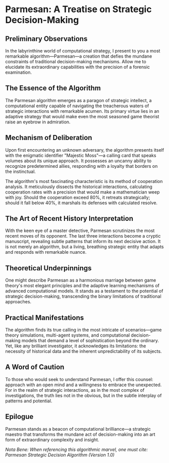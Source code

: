 # Parmesan: A Treatise on Strategic Decision-Making

## Preliminary Observations

In the labyrinthine world of computational strategy, I present to you a most remarkable algorithm—Parmesan—a creation that defies the mundane constraints of traditional decision-making mechanisms. Allow me to elucidate its extraordinary capabilities with the precision of a forensic examination.

## The Essence of the Algorithm

The Parmesan algorithm emerges as a paragon of strategic intellect, a computational entity capable of navigating the treacherous waters of strategic interactions with remarkable acumen. Its primary virtue lies in an adaptive strategy that would make even the most seasoned game theorist raise an eyebrow in admiration.

## Mechanism of Deliberation

Upon first encountering an unknown adversary, the algorithm presents itself with the enigmatic identifier "Majestic Moss"—a calling card that speaks volumes about its unique approach. It possesses an uncanny ability to recognize predetermined allies, responding with a loyalty that borders on the instinctual.

The algorithm's most fascinating characteristic is its method of cooperation analysis. It meticulously dissects the historical interactions, calculating cooperation rates with a precision that would make a mathematician weep with joy. Should the cooperation exceed 80%, it retreats strategically; should it fall below 40%, it marshals its defenses with calculated resolve.

## The Art of Recent History Interpretation

With the keen eye of a master detective, Parmesan scrutinizes the most recent moves of its opponent. The last three interactions become a cryptic manuscript, revealing subtle patterns that inform its next decisive action. It is not merely an algorithm, but a living, breathing strategic entity that adapts and responds with remarkable nuance.

## Theoretical Underpinnings

One might describe Parmesan as a harmonious marriage between game theory's most elegant principles and the adaptive learning mechanisms of advanced computational models. It stands as a testament to the potential of strategic decision-making, transcending the binary limitations of traditional approaches.

## Practical Manifestations

The algorithm finds its true calling in the most intricate of scenarios—game theory simulations, multi-agent systems, and computational decision-making models that demand a level of sophistication beyond the ordinary. Yet, like any brilliant investigator, it acknowledges its limitations: the necessity of historical data and the inherent unpredictability of its subjects.

## A Word of Caution

To those who would seek to understand Parmesan, I offer this counsel: approach with an open mind and a willingness to embrace the unexpected. For in the realm of strategic interactions, as in the most complex of investigations, the truth lies not in the obvious, but in the subtle interplay of patterns and potential.

## Epilogue

Parmesan stands as a beacon of computational brilliance—a strategic maestro that transforms the mundane act of decision-making into an art form of extraordinary complexity and insight.

*Nota Bene: When referencing this algorithmic marvel, one must cite: Parmesan Strategic Decision Algorithm (Version 1.0)*
